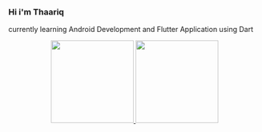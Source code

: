 ### Hi i'm Thaariq

currently learning Android Development and Flutter Application using Dart


<p align="center">
  <a href="https://github.com/anuraghazra/github-readme-stats" target="_blank">
    <img src="https://github-readme-stats.vercel.app/api?username=thaariqnst&show_icons=true&bg_color=FFFF&text_color=000&border_color=444" height="165">
  </a>

  <a href="https://github.com/anuraghazra/github-readme-stats" target="_blank">
    <img src="https://github-readme-stats.vercel.app/api/top-langs/?username=thaariqnst&layout=compact&bg_color=FFF&text_color=000&border_color=444"  height="165">
  </a>
  <br>
</p>
